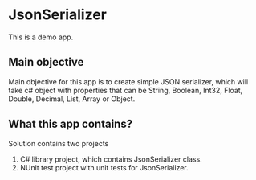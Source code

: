 # JsonSerializer
 
This is a demo app.

## Main objective

Main objective for this app is to create simple JSON serializer, which will take c# object with properties that can be String, Boolean, Int32, Float, Double, Decimal, List, Array or Object.

## What this app contains?

Solution contains two projects

1. C# library project, which contains JsonSerializer class.
1. NUnit test project with unit tests for JsonSerializer.
